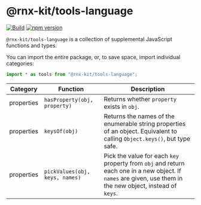 # @rnx-kit/tools-language

[![Build](https://github.com/microsoft/rnx-kit/actions/workflows/build.yml/badge.svg)](https://github.com/microsoft/rnx-kit/actions/workflows/build.yml)
[![npm version](https://img.shields.io/npm/v/@rnx-kit/tools-language)](https://www.npmjs.com/package/@rnx-kit/tools-language)

`@rnx-kit/tools-language` is a collection of supplemental JavaScript functions
and types.

You can import the entire package, or, to save space, import individual
categories:

```typescript
import * as tools from "@rnx-kit/tools-language";
```

<!-- The following table can be updated by running `yarn update-readme` -->
<!-- @rnx-kit/api start -->

| Category   | Function                       | Description                                                                                                                                                 |
| ---------- | ------------------------------ | ----------------------------------------------------------------------------------------------------------------------------------------------------------- |
| properties | `hasProperty(obj, property)`   | Returns whether `property` exists in `obj`.                                                                                                                 |
| properties | `keysOf(obj)`                  | Returns the names of the enumerable string properties of an object. Equivalent to calling `Object.keys()`, but type safe.                                   |
| properties | `pickValues(obj, keys, names)` | Pick the value for each `key` property from `obj` and return each one in a new object. If `names` are given, use them in the new object, instead of `keys`. |

<!-- @rnx-kit/api end -->

